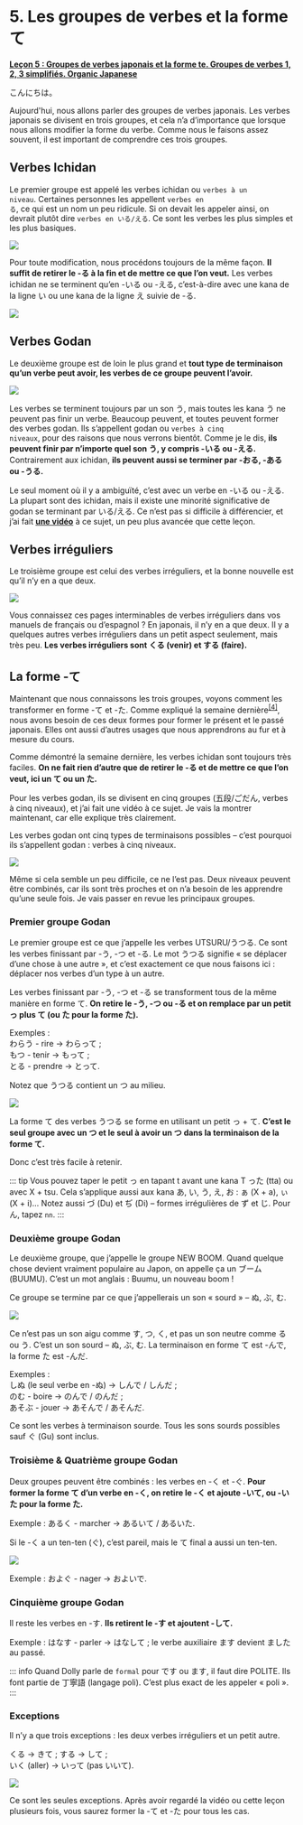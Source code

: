# **5. Les groupes de verbes et la forme て**

[**Leçon 5 : Groupes de verbes japonais et la forme te. Groupes de verbes 1, 2, 3 simplifiés. Organic Japanese**](https://www.youtube.com/watch?v=GzEVLMDC8nw&list=PLg9uYxuZf8x_A-vcqqyOFZu06WlhnypWj&index=5)

こんにちは。

Aujourd'hui, nous allons parler des groupes de verbes japonais. Les verbes japonais se divisent en trois groupes, et cela n’a d’importance que lorsque nous allons modifier la forme du verbe. Comme nous le faisons assez souvent, il est important de comprendre ces trois groupes.

## Verbes Ichidan

Le premier groupe est appelé les verbes ichidan ou <code>verbes à un niveau</code>. Certaines personnes les appellent <code>verbes en る</code>, ce qui est un nom un peu ridicule. Si on devait les appeler ainsi, on devrait plutôt dire <code>verbes en いる/える</code>. Ce sont les verbes les plus simples et les plus basiques.

![](../media/image537.webp)

Pour toute modification, nous procédons toujours de la même façon. **Il suffit de retirer le -る à la fin et de mettre ce que l’on veut.** Les verbes ichidan ne se terminent qu’en -いる ou -える, c’est-à-dire avec une kana de la ligne い ou une kana de la ligne え suivie de -る.

![](../media/image910.webp)

## Verbes Godan

Le deuxième groupe est de loin le plus grand et **tout type de terminaison qu’un verbe peut avoir, les verbes de ce groupe peuvent l’avoir.**

![](../media/image300.webp)

Les verbes se terminent toujours par un son う, mais toutes les kana う ne peuvent pas finir un verbe. Beaucoup peuvent, et toutes peuvent former des verbes godan. Ils s’appellent godan ou <code>verbes à cinq niveaux</code>, pour des raisons que nous verrons bientôt. Comme je le dis, **ils peuvent finir par n’importe quel son う, y compris -いる ou -える.** Contrairement aux ichidan, **ils peuvent aussi se terminer par -おる, -ある ou -うる.**

Le seul moment où il y a ambiguïté, c’est avec un verbe en -いる ou -える. La plupart sont des ichidan, mais il existe une minorité significative de godan se terminant par いる/える. Ce n’est pas si difficile à différencier, et j’ai fait [**une vidéo**](https://www.youtube.com/watch?v=VDmaSJ4s6Qo) à ce sujet, un peu plus avancée que cette leçon.

## Verbes irréguliers

Le troisième groupe est celui des verbes irréguliers, et la bonne nouvelle est qu’il n’y en a que deux.

![](../media/image565.webp)

Vous connaissez ces pages interminables de verbes irréguliers dans vos manuels de français ou d’espagnol ? En japonais, il n’y en a que deux. Il y a quelques autres verbes irréguliers dans un petit aspect seulement, mais très peu. **Les verbes irréguliers sont くる (venir) et する (faire).**

## La forme -て

Maintenant que nous connaissons les trois groupes, voyons comment les transformer en forme -て et -た. Comme expliqué la semaine dernière<sup>[[4]](./4-japanese-verb-tenses.md)</sup>, nous avons besoin de ces deux formes pour former le présent et le passé japonais. Elles ont aussi d’autres usages que nous apprendrons au fur et à mesure du cours.

Comme démontré la semaine dernière, les verbes ichidan sont toujours très faciles. **On ne fait rien d’autre que de retirer le -る et de mettre ce que l’on veut, ici un て ou un た.**

Pour les verbes godan, ils se divisent en cinq groupes (五段/ごだん, verbes à cinq niveaux), et j’ai fait une vidéo à ce sujet. Je vais la montrer maintenant, car elle explique très clairement.

Les verbes godan ont cinq types de terminaisons possibles – c’est pourquoi ils s’appellent godan : verbes à cinq niveaux.

![](../media/image897.webp)

Même si cela semble un peu difficile, ce ne l’est pas. Deux niveaux peuvent être combinés, car ils sont très proches et on n’a besoin de les apprendre qu’une seule fois. Je vais passer en revue les principaux groupes.

### Premier groupe Godan

Le premier groupe est ce que j’appelle les verbes UTSURU/うつる. Ce sont les verbes finissant par -う, -つ et -る. Le mot うつる signifie « se déplacer d’une chose à une autre », et c’est exactement ce que nous faisons ici : déplacer nos verbes d’un type à un autre.

Les verbes finissant par -う, -つ et -る se transforment tous de la même manière en forme て. **On retire le -う, -つ ou -る et on remplace par un petit っ plus て (ou た pour la forme た).**

Exemples :  
わらう - rire → わらって ;  
もつ - tenir → もって ;  
とる - prendre → とって.

Notez que うつる contient un つ au milieu.

![](../media/image994.webp)

La forme て des verbes うつる se forme en utilisant un petit っ + て. **C’est le seul groupe avec un つ et le seul à avoir un つ dans la terminaison de la forme て.**  

Donc c’est très facile à retenir.

::: tip
Vous pouvez taper le petit っ en tapant t avant une kana T った (tta) ou avec X + tsu. Cela s’applique aussi aux kana あ, い, う, え, お : ぁ (X + a), ぃ (X + i)... Notez aussi づ (Du) et ぢ (Di) – formes irrégulières de ず et じ. Pour ん, tapez <code>nn</code>.
:::

### Deuxième groupe Godan

Le deuxième groupe, que j’appelle le groupe NEW BOOM. Quand quelque chose devient vraiment populaire au Japon, on appelle ça un ブーム (BUUMU). C’est un mot anglais : Buumu, un nouveau boom !

Ce groupe se termine par ce que j’appellerais un son « sourd » – ぬ, ぶ, む.

![](../media/image35.webp)

Ce n’est pas un son aigu comme す, つ, く, et pas un son neutre comme る ou う. C’est un son sourd – ぬ, ぶ, む. La terminaison en forme て est -んで, la forme た est -んだ.

Exemples :  
しぬ (le seul verbe en -ぬ) → しんで / しんだ ;  
のむ - boire → のんで / のんだ ;  
あそぶ - jouer → あそんで / あそんだ.

Ce sont les verbes à terminaison sourde. Tous les sons sourds possibles sauf ぐ (Gu) sont inclus.

### Troisième & Quatrième groupe Godan

Deux groupes peuvent être combinés : les verbes en -く et -ぐ. **Pour former la forme て d’un verbe en -く, on retire le -く et ajoute -いて, ou -いた pour la forme た.**

Exemple : あるく - marcher → あるいて / あるいた.

Si le -く a un ten-ten (ぐ), c’est pareil, mais le て final a aussi un ten-ten.

![](../media/image459.webp)

Exemple : およぐ - nager → およいで.

### Cinquième groupe Godan

Il reste les verbes en -す. **Ils retirent le -す et ajoutent -して.**

Exemple : はなす - parler → はなして ; le verbe auxiliaire ます devient ました au passé.

::: info
Quand Dolly parle de <code>formal</code> pour です ou ます, il faut dire POLITE. Ils font partie de 丁寧語 (langage poli). C’est plus exact de les appeler « poli ».
:::

### Exceptions

Il n’y a que trois exceptions : les deux verbes irréguliers et un petit autre.

くる → きて ; する → して ;  
いく (aller) → いって (pas いいて).

![](../media/image1057.webp)

Ce sont les seules exceptions. Après avoir regardé la vidéo ou cette leçon plusieurs fois, vous saurez former la -て et -た pour tous les cas.